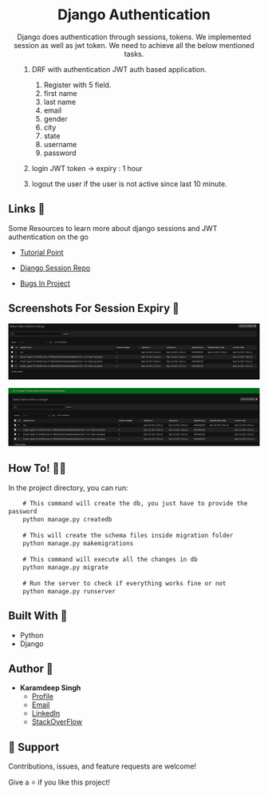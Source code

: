 <h1 align="center">Django Authentication</h1>

<p align="center">Django does authentication through sessions, tokens. We implemented session 
as well as jwt token. We need to achieve all the below mentioned tasks.</p>

<ul>

1. DRF with authentication JWT auth based application. 
   1. Register with 5 field. 
   2. first name 
   3. last name 
   4. email 
   5. gender 
   6. city 
   7. state 
   8. username 
   9. password 

2. login JWT token -> expiry : 1 hour

3. logout the user if the user is not active since last 10 minute.
</ul>

## Links 👐

Some Resources to learn more about django sessions and JWT authentication on the go

- [Tutorial Point](https://www.tutorialspoint.com/django/django_sessions.htm "Learn")

- [Django Session Repo](https://github.com/karamdeeps/DjangoSession/tree/main "Live View")

- [Bugs In Project](https://github.com/karamdeeps/Authentications/issues "Issues Page")


## Screenshots For Session Expiry 🤳

![Data Adding successfully](./screenshot/data_added.png "Data Added")

![Session Expired](./screenshot/session_expired.png "Session Expired")

## How To! 🦹🏻

In the project directory, you can run:
```
    # This command will create the db, you just have to provide the password
    python manage.py createdb
    
    # This will create the schema files inside migration folder
    python manage.py makemigrations
    
    # This command will execute all the changes in db
    python manage.py migrate
    
    # Run the server to check if everything works fine or not
    python manage.py runserver 
```

## Built With 🤖

- Python
- Django


## Author 🧐

* **Karamdeep Singh**
  * [Profile](https://github.com/karamdeeps "Karamdeeps")
  * [Email](mailto:karamdeepsinghk.ksk@gmail.com?subject=Query "Questions!")
  * [LinkedIn](https://www.linkedin.com/in/karamdeep-singh-a0908b104/ "LinkedIn")
  * [StackOverFlow](https://stackoverflow.com/users/7357716/karamdeep-singh?tab=profile "StackOverFlow")

## 🤝 Support

Contributions, issues, and feature requests are welcome!

Give a ⭐️ if you like this project!
